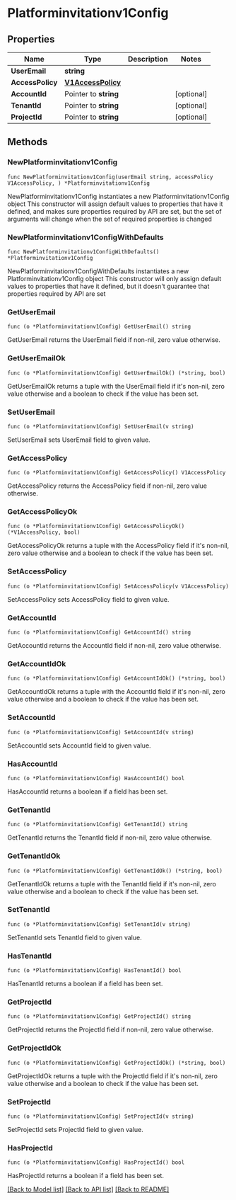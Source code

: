 # Platforminvitationv1Config

## Properties

Name | Type | Description | Notes
------------ | ------------- | ------------- | -------------
**UserEmail** | **string** |  | 
**AccessPolicy** | [**V1AccessPolicy**](V1AccessPolicy.md) |  | 
**AccountId** | Pointer to **string** |  | [optional] 
**TenantId** | Pointer to **string** |  | [optional] 
**ProjectId** | Pointer to **string** |  | [optional] 

## Methods

### NewPlatforminvitationv1Config

`func NewPlatforminvitationv1Config(userEmail string, accessPolicy V1AccessPolicy, ) *Platforminvitationv1Config`

NewPlatforminvitationv1Config instantiates a new Platforminvitationv1Config object
This constructor will assign default values to properties that have it defined,
and makes sure properties required by API are set, but the set of arguments
will change when the set of required properties is changed

### NewPlatforminvitationv1ConfigWithDefaults

`func NewPlatforminvitationv1ConfigWithDefaults() *Platforminvitationv1Config`

NewPlatforminvitationv1ConfigWithDefaults instantiates a new Platforminvitationv1Config object
This constructor will only assign default values to properties that have it defined,
but it doesn't guarantee that properties required by API are set

### GetUserEmail

`func (o *Platforminvitationv1Config) GetUserEmail() string`

GetUserEmail returns the UserEmail field if non-nil, zero value otherwise.

### GetUserEmailOk

`func (o *Platforminvitationv1Config) GetUserEmailOk() (*string, bool)`

GetUserEmailOk returns a tuple with the UserEmail field if it's non-nil, zero value otherwise
and a boolean to check if the value has been set.

### SetUserEmail

`func (o *Platforminvitationv1Config) SetUserEmail(v string)`

SetUserEmail sets UserEmail field to given value.


### GetAccessPolicy

`func (o *Platforminvitationv1Config) GetAccessPolicy() V1AccessPolicy`

GetAccessPolicy returns the AccessPolicy field if non-nil, zero value otherwise.

### GetAccessPolicyOk

`func (o *Platforminvitationv1Config) GetAccessPolicyOk() (*V1AccessPolicy, bool)`

GetAccessPolicyOk returns a tuple with the AccessPolicy field if it's non-nil, zero value otherwise
and a boolean to check if the value has been set.

### SetAccessPolicy

`func (o *Platforminvitationv1Config) SetAccessPolicy(v V1AccessPolicy)`

SetAccessPolicy sets AccessPolicy field to given value.


### GetAccountId

`func (o *Platforminvitationv1Config) GetAccountId() string`

GetAccountId returns the AccountId field if non-nil, zero value otherwise.

### GetAccountIdOk

`func (o *Platforminvitationv1Config) GetAccountIdOk() (*string, bool)`

GetAccountIdOk returns a tuple with the AccountId field if it's non-nil, zero value otherwise
and a boolean to check if the value has been set.

### SetAccountId

`func (o *Platforminvitationv1Config) SetAccountId(v string)`

SetAccountId sets AccountId field to given value.

### HasAccountId

`func (o *Platforminvitationv1Config) HasAccountId() bool`

HasAccountId returns a boolean if a field has been set.

### GetTenantId

`func (o *Platforminvitationv1Config) GetTenantId() string`

GetTenantId returns the TenantId field if non-nil, zero value otherwise.

### GetTenantIdOk

`func (o *Platforminvitationv1Config) GetTenantIdOk() (*string, bool)`

GetTenantIdOk returns a tuple with the TenantId field if it's non-nil, zero value otherwise
and a boolean to check if the value has been set.

### SetTenantId

`func (o *Platforminvitationv1Config) SetTenantId(v string)`

SetTenantId sets TenantId field to given value.

### HasTenantId

`func (o *Platforminvitationv1Config) HasTenantId() bool`

HasTenantId returns a boolean if a field has been set.

### GetProjectId

`func (o *Platforminvitationv1Config) GetProjectId() string`

GetProjectId returns the ProjectId field if non-nil, zero value otherwise.

### GetProjectIdOk

`func (o *Platforminvitationv1Config) GetProjectIdOk() (*string, bool)`

GetProjectIdOk returns a tuple with the ProjectId field if it's non-nil, zero value otherwise
and a boolean to check if the value has been set.

### SetProjectId

`func (o *Platforminvitationv1Config) SetProjectId(v string)`

SetProjectId sets ProjectId field to given value.

### HasProjectId

`func (o *Platforminvitationv1Config) HasProjectId() bool`

HasProjectId returns a boolean if a field has been set.


[[Back to Model list]](../README.md#documentation-for-models) [[Back to API list]](../README.md#documentation-for-api-endpoints) [[Back to README]](../README.md)


